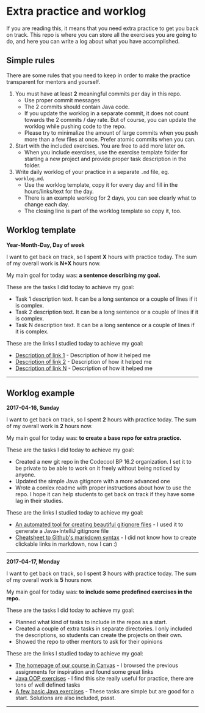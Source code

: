 # Extra practice and worklog

If you are reading this, it means that you need extra practice to get you back on track. This repo is where you can store all the exercises you are going to do, and here you can write a log about what you have accomplished.

## Simple rules

There are some rules that you need to keep in order to make the practice transparent for mentors and yourself.

1. You must have at least **2** meaningful commits per day in this repo. 
   - Use proper commit messages
   - The 2 commits should contain Java code.
   - If you update the worklog in a separate commit, it does not count towards the 2 commits / day rate. But of course, you can update the worklog while pushing code to the repo.
   - Please try to minimalize the amount of large commits when you push more than a few files at once. Prefer atomic commits when you can.
1. Start with the included exercises. You are free to add more later on.
   - When you include exercises, use the exercise template folder for starting a new project and provide proper task description in the folder.
1. Write daily worklog of your practice in a separate `.md` file, eg. `worklog.md`.
   - Use the worklog template, copy it for every day and fill in the hours/links/text for the day.
   - There is an example worklog for 2 days, you can see clearly what to change each day.
   - The closing line is part of the worklog template so copy it, too.


## Worklog template 

**Year-Month-Day, Day of week**

I want to get back on track, so I spent **X** hours with practice today. The sum of my overall work is **N+X** hours now. 

My main goal for today was: **a sentence describing my goal.**

These are the tasks I did today to achieve my goal:

- Task 1 description text. It can be a long sentence or a couple of lines if it is complex.
- Task 2 description text. It can be a long sentence or a couple of lines if it is complex.
- Task N description text. It can be a long sentence or a couple of lines if it is complex.

These are the links I studied today to achieve my goal:

- [Description of link 1](http://the-link-itself.com) - Description of how it helped me
- [Description of link 2](http://the-link-itself.com) - Description of how it helped me
- [Description of link N](http://the-link-itself.com) - Description of how it helped me

---

## Worklog example

**2017-04-16, Sunday**

I want to get back on track, so I spent **2** hours with practice today. The sum of my overall work is **2** hours now. 

My main goal for today was: **to create a base repo for extra practice.**

These are the tasks I did today to achieve my goal:

- Created a new git repo in the Codecool BP 16.2 organization. I set it to be private to be able to work on it freely without being noticed by anyone.
- Updated the simple Java gitignore with a more advanced one
- Wrote a comlex readme with proper instructions about how to use the repo. I hope it can help students to get back on track if they have some lag in their studies. 

These are the links I studied today to achieve my goal:

- [An automated tool for creating beautiful gitignore files](https://www.gitignore.io/) - I used it to generate a Java+IntelliJ gitignore file
- [Cheatsheet to Github's markdown syntax](https://github.com/adam-p/markdown-here/wiki/Markdown-Cheatsheet) - I did not know how to create clickable links in markdown, now I can :) 

---

**2017-04-17, Monday**

I want to get back on track, so I spent **3** hours with practice today. The sum of my overall work is **5** hours now. 

My main goal for today was: **to include some predefined exercises in the repo.**

These are the tasks I did today to achieve my goal:

- Planned what kind of tasks to include in the repos as a start.
- Created a couple of extra tasks in separate directories. I only included the descriptions, so students can create the projects on their own.
- Showed the repo to other mentors to ask for their opinions

These are the links I studied today to achieve my goal:

- [The homepage of our course in Canvas](https://codecool.instructure.com/courses/26) - I browsed the previous assignments for inspiration and found some great links
- [Java OOP exercises](https://www3.ntu.edu.sg/home/ehchua/programming/java/J3f_OOPExercises.html) - I find this site really useful for practice, there are tons of well defined tasks
- [A few basic Java exercises](http://tutorials.jenkov.com/java/exercises.html) - These tasks are simple but are good for a start. Solutions are also included, pssst.

---

